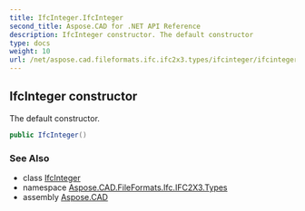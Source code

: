 ```yaml
---
title: IfcInteger.IfcInteger
second_title: Aspose.CAD for .NET API Reference
description: IfcInteger constructor. The default constructor
type: docs
weight: 10
url: /net/aspose.cad.fileformats.ifc.ifc2x3.types/ifcinteger/ifcinteger/
---
```

## IfcInteger constructor

The default constructor.

```csharp
public IfcInteger()
```

### See Also

* class [IfcInteger](../)
* namespace [Aspose.CAD.FileFormats.Ifc.IFC2X3.Types](../../ifcinteger/)
* assembly [Aspose.CAD](../../../)


